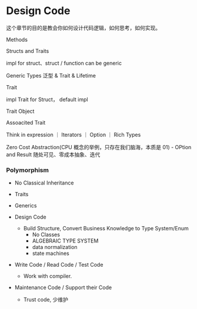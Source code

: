 # Design Code

这个章节的目的是教会你如何设计代码逻辑，如何思考，如何实现。

Methods

Structs and Traits

impl for struct、struct / function can be generic

Generic Types 泛型 & Trait & Lifetime

Trait

impl Trait for Struct， default impl

Trait Object

Assoacited Trait

Think in expression ｜ Iterators ｜ Option ｜ Rich Types

Zero Cost Abstraction(CPU 概念的举例，只存在我们脑海，本质是 01)
    - OPtion and Result 随处可见、零成本抽象、迭代
    
### Polymorphism

- No Classical Inheritance
- Traits
- Generics

- Design Code 
   - Build Structure, Convert Business Knowledge to Type System/Enum
     - No Classes
     - ALGEBRAIC TYPE SYSTEM
     - data normalization
     - state machines
- Write Code / Read Code / Test Code
   - Work with compiler.
- Maintenance Code / Support their Code
    - Trust code, 少维护